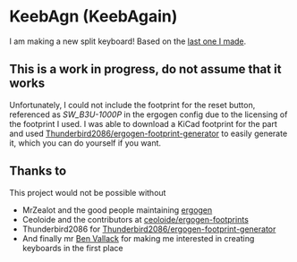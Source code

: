 # KeebAgn (KeebAgain)
I am making a new split keyboard! Based on the [last one I made](github.com/asmund20/keyboard_journey).

## This is a work in progress, do not assume that it works

Unfortunately, I could not include the footprint for the reset button, referenced as _SW_B3U-1000P_ in the ergogen config due to the licensing of the footprint I used. I was able to download a KiCad footprint for the part and used [Thunderbird2086/ergogen-footprint-generator](https://github.com/Thunderbird2086/ergogen-footprint-generator) to easily generate it, which you can do yourself if you want.

## Thanks to
This project would not be possible without
- MrZealot and the good people maintaining [ergogen](https://github.com/ergogen/ergogen)
- Ceoloide and the contributors at [ceoloide/ergogen-footprints](https://github.com/ceoloide/ergogen-footprints/tree/603afdc17dda267d4daffe45121c907b77b4d2de)
- Thunderbird2086 for [Thunderbird2086/ergogen-footprint-generator](https://github.com/Thunderbird2086/ergogen-footprint-generator)
- And finally mr [Ben Vallack](https://github.com/benvallack) for making me interested in creating keyboards in the first place
